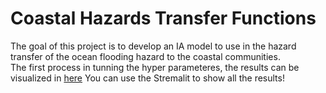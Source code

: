# Coastal Hazards Transfer Functions
The goal of this project is to develop an IA model to use in the hazard transfer of the ocean flooding hazard to the coastal communities. \
The first process in tunning the hyper parameteres, the results can be visualized in [here](https://tsunamitransferfunctionstest.streamlit.app/
)
You can use the Stremalit to show all the results!
